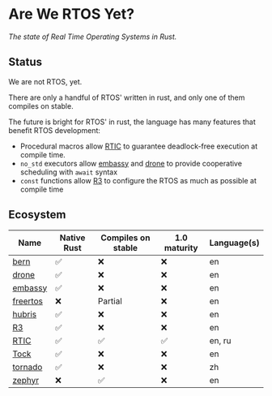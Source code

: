 # Are We RTOS Yet?

_The state of Real Time Operating Systems in Rust._

## Status

We are not RTOS, yet.

There are only a handful of RTOS' written in rust, and only one of them compiles
on stable.

The future is bright for RTOS' in rust, the language has many features that
benefit RTOS development:
* Procedural macros allow [RTIC] to guarantee deadlock-free execution at compile
  time.
* `no_std` executors allow [embassy] and [drone] to provide cooperative
  scheduling with `await` syntax
* `const` functions allow [R3] to configure the RTOS as much as possible at
  compile time

## Ecosystem

| Name       | Native Rust | Compiles on stable | 1.0 maturity | Language(s) |
|------------|-------------|--------------------|--------------|-------------|
| [bern]     | ✅          | ❌                 | ❌           | en          |
| [drone]    | ✅          | ❌                 | ❌           | en          |
| [embassy]  | ✅          | ❌                 | ❌           | en          |
| [freertos] | ❌          | Partial            | ❌           | en          |
| [hubris]   | ✅          | ❌                 | ❌           | en          |
| [R3]       | ✅          | ❌                 | ❌           | en          |
| [RTIC]     | ✅          | ✅                 | ✅           | en, ru      |
| [Tock]     | ✅          | ❌                 | ❌           | en          |
| [tornado]  | ✅          | ❌                 | ❌           | zh          |
| [zephyr]   | ❌          | ✅                 | ❌           | en          |

[bern]: https://bern-rtos.org/
[drone]: https://www.drone-os.com/
[embassy]: https://github.com/embassy-rs/embassy
[freertos]: https://github.com/lobaro/FreeRTOS-rust
[hubris]: https://hubris.oxide.computer/
[R3]: https://crates.io/crates/r3
[RTIC]: https://rtic.rs/0.5/book/en/
[Tock]: https://www.tockos.org/
[tornado]: https://github.com/HUST-OS/tornado-os
[zephyr]: https://github.com/tylerwhall/zephyr-rust
